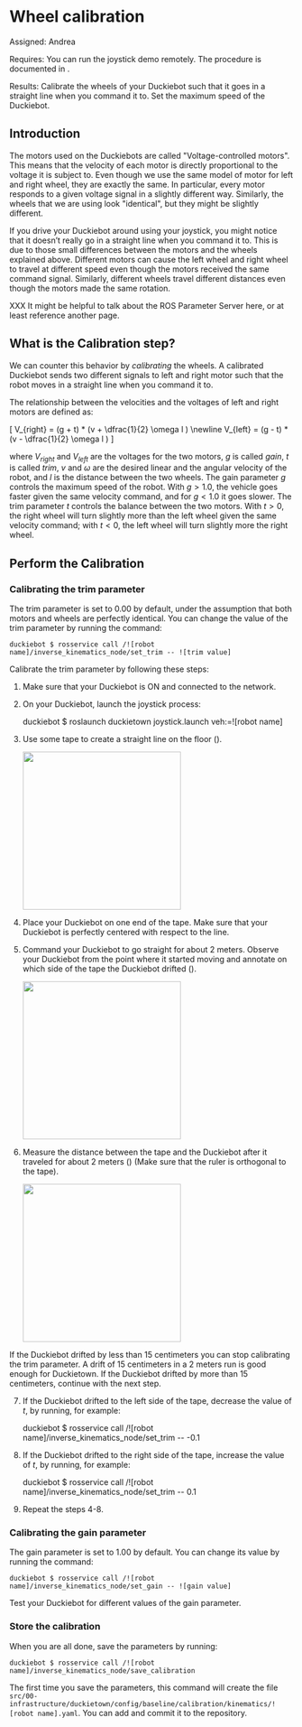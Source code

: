 # Wheel calibration

Assigned: Andrea

<div class='requirements' markdown='1'>

Requires: You can run the joystick demo remotely. The procedure is documented
in [](#rc-launched-remotely).

Results: Calibrate the wheels of your Duckiebot such that it goes in a straight line
when you command it to. Set the maximum speed of the Duckiebot.

</div>

## Introduction

The motors used on the Duckiebots are called "Voltage-controlled motors".
This means that the velocity of each motor is directly proportional to the
voltage it is subject to. Even though we use the same model of motor for left
and right wheel, they are exactly the same. In particular, every motor responds
to a given voltage signal in a slightly different way. Similarly, the wheels
that we are using look "identical", but they might be slightly different.

If you drive your Duckiebot around using your joystick, you might notice that
it doesn’t really go in a straight line when you command it to. This is due to
those small differences between the motors and the wheels explained above.
Different motors can cause the left wheel and right wheel to travel at different
speed even though the motors received the same command signal.
Similarly, different wheels travel different distances even though the motors
made the same rotation.

XXX It might be helpful to talk about the ROS Parameter Server here, or at least
reference another page.


## What is the Calibration step?

We can counter this behavior by *calibrating* the wheels. A calibrated Duckiebot
sends two different signals to left and right motor such that the robot moves in
a straight line when you command it to.

The relationship between the velocities and the voltages of left and right motors
are defined as:

\[
    V_{right} = (g + t) * (v + \dfrac{1}{2} \omega l ) \newline
    V_{left} = (g - t) * (v - \dfrac{1}{2} \omega l )
\]

where $V_{right}$ and $V_{left}$ are the voltages for the two motors, $g$ is
called *gain*, $t$ is called *trim*, $v$ and $\omega$ are the desired linear
and the angular velocity of the robot, and $l$ is the distance between the two
wheels. The gain parameter $g$ controls the maximum speed of the robot.
With $g > 1.0$, the vehicle goes faster given the same velocity command,
and for $g < 1.0$ it goes slower. The trim parameter $t$ controls the balance
between the two motors. With $t > 0$, the right wheel will turn slightly more
than the left wheel given the same velocity command; with $t < 0$, the left
wheel will turn slightly more the right wheel.


## Perform the Calibration

### Calibrating the trim parameter

The trim parameter is set to $0.00$ by default, under the assumption that both
motors and wheels are perfectly identical. You can change the value of the trim
parameter by running the command:

    duckiebot $ rosservice call /![robot name]/inverse_kinematics_node/set_trim -- ![trim value]

Calibrate the trim parameter by following these steps:

1. Make sure that your Duckiebot is ON and connected to the network.

2. On your Duckiebot, launch the joystick process:

    duckiebot $ roslaunch duckietown joystick.launch veh:=![robot name]

3. Use some tape to create a straight line on the floor ([](#fig:wheel_calibration_line)).

    <div figure-id="fig:wheel_calibration_line" figure-caption="Straight line useful for wheel calibration">
         <img src="wheel_calibration_line.jpg" style='width: 20em'/>
    </div>

4. Place your Duckiebot on one end of the tape. Make sure that your Duckiebot is
perfectly centered with respect to the line.

5. Command your Duckiebot to go straight for about 2 meters. Observe your Duckiebot
from the point where it started moving and annotate on which side of the tape
the Duckiebot drifted ([](#fig:wheel_calibration_lr_drift)).

    <div figure-id="fig:wheel_calibration_lr_drift" figure-caption="Left/Right drift">
         <img src="wheel_calibration_lr_drift.jpg" style='width: 20em'/>
    </div>

6. Measure the distance between the tape and the Duckiebot after it traveled for
about 2 meters ([](#fig:wheel_calibration_measuring_drift)) (Make sure that the
ruler is orthogonal to the tape).

    <div figure-id="fig:wheel_calibration_measuring_drift" figure-caption="Measure the amount of drift after 2 meters run">
         <img src="wheel_calibration_measuring_drift.jpg" style='width: 20em'/>
    </div>

If the Duckiebot drifted by less than $15$ centimeters you can stop calibrating
the trim parameter. A drift of $15$ centimeters in a $2$ meters run is good
enough for Duckietown. If the Duckiebot drifted by more than $15$ centimeters,
continue with the next step.

7. If the Duckiebot drifted to the left side of the tape, decrease the value of $t$,
by running, for example:

    duckiebot $ rosservice call /![robot name]/inverse_kinematics_node/set_trim -- -0.1

8. If the Duckiebot drifted to the right side of the tape, increase the value of
$t$, by running, for example:

    duckiebot $ rosservice call /![robot name]/inverse_kinematics_node/set_trim -- 0.1

9. Repeat the steps 4-8.



### Calibrating the gain parameter

The gain parameter is set to $1.00$ by default. You can change its value by
running the command:

    duckiebot $ rosservice call /![robot name]/inverse_kinematics_node/set_gain -- ![gain value]

Test your Duckiebot for different values of the gain parameter.


### Store the calibration

When you are all done, save the parameters by running:

    duckiebot $ rosservice call /![robot name]/inverse_kinematics_node/save_calibration

The first time you save the parameters, this command will create the file
`src/00-infrastructure/duckietown/config/baseline/calibration/kinematics/![robot name].yaml`.
You can add and commit it to the repository.
